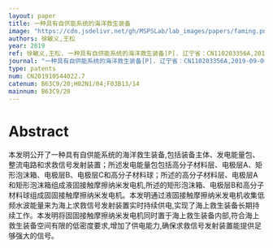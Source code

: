 ```yaml
---
layout: paper
title: 一种具有自供能系统的海洋救生装备
image: "https://cdn.jsdelivr.net/gh/MSPSLab/lab_images/papers/faming.png"
authors: 徐敏义,王松
year: 2019
ref: 徐敏义,王松. 一种具有自供能系统的海洋救生装备[P]. 辽宁省：CN110203356A,2019-09-06
journal: "一种具有自供能系统的海洋救生装备[P]. 辽宁省：CN110203356A,2019-09-06"
type: patents
num: CN201910544022.7
catenum: B63C9/20;H02N1/04;F03B13/14
mainnum: B63C9/20
---
```


# Abstract

本发明公开了一种具有自供能系统的海洋救生装备,包括装备主体、发电能量包、整流电路和求救信号发射装置；所述发电能量包包括高分子材料层、电极层A、矩形泡沫箱、电极层B、电极层C和高分子材料球；所述的高分子材料层、电极层A和矩形泡沫箱组成液固接触摩擦纳米发电机,所述的矩形泡沫箱、电极层B和高分子材料球组成固固接触摩擦纳米发电机。本发明通过液固接触摩擦纳米发电机收集低频水波能量来为海上求救信号发射装置实时持续供电,实现了海上救生装备长期持续工作。本发明将固固接触摩擦纳米发电机同时置于海上救生装备内部,符合海上救生装备空间有限的低密度要求,增加了供电能力,确保求救信号发射装置能提供足够强大的信号。